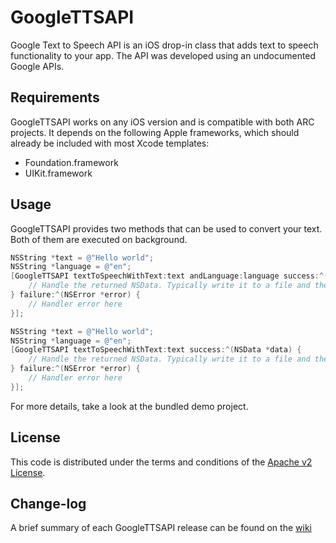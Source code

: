 GoogleTTSAPI
============

Google Text to Speech API is an iOS drop-in class that adds text to speech functionality to your app.
The API was developed using an undocumented Google APIs.

## Requirements

GoogleTTSAPI works on any iOS version and is compatible with both ARC projects. It depends on the following Apple frameworks, which should already be included with most Xcode templates:

* Foundation.framework
* UIKit.framework

## Usage

GoogleTTSAPI provides two methods that can be used to convert your text. Both of them are executed on background.

```objective-c
NSString *text = @"Hello world";
NSString *language = @"en";
[GoogleTTSAPI textToSpeechWithText:text andLanguage:language success:^(NSData *data) {
	// Handle the returned NSData. Typically write it to a file and then play it
} failure:^(NSError *error) {
	// Handler error here
}];
```

```objective-c
NSString *text = @"Hello world";
NSString *language = @"en";
[GoogleTTSAPI textToSpeechWithText:text success:^(NSData *data) {
	// Handle the returned NSData. Typically write it to a file and then play it
} failure:^(NSError *error) {
	// Handler error here
}];
```

For more details, take a look at the bundled demo project.


## License

This code is distributed under the terms and conditions of the [Apache v2 License](LICENSE). 

## Change-log

A brief summary of each GoogleTTSAPI release can be found on the [wiki](https://github.com/marceloqueiroz/GoogleTTSAPI/wiki/Change-log)

